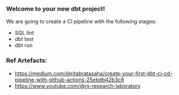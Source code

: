 ### Welcome to your new dbt project!


We are going to create a CI pipeline with the following stages:

- SQL lint
- dbt test
- dbt run


### Ref Artefacts:

- https://medium.com/@ritabratasaha/create-your-first-dbt-ci-cd-pipeline-with-github-actions-25ebdb42b3c8
- https://www.youtube.com/@rs-research-laboratory

